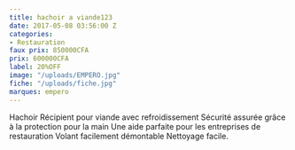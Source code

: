 ```yaml
---
title: hachoir a viande123
date: 2017-05-08 03:56:00 Z
categories:
- Restauration
faux prix: 850000CFA
prix: 600000CFA
label: 20%OFF
image: "/uploads/EMPERO.jpg"
fiche: "/uploads/fiche.jpg"
marques: empero
---
```


Hachoir Récipient pour viande avec refroidissement
Sécurité assurée grâce à la protection pour la main
Une aide parfaite pour les entreprises de restauration
Volant facilement démontable
Nettoyage facile.